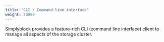 ```yaml
---
title: "CLI / Command-line interface"
weight: 20000
---
```


Simplyblock provides a feature-rich CLI (command line interface) client to manage all aspects of the storage cluster.

